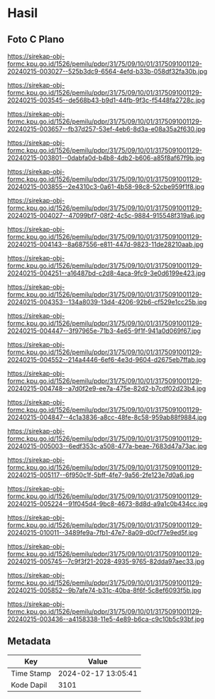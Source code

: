 # Hasil

## Foto C Plano

https://sirekap-obj-formc.kpu.go.id/1526/pemilu/pdpr/31/75/09/10/01/3175091001129-20240215-003027--525b3dc9-6564-4efd-b33b-058df32fa30b.jpg

https://sirekap-obj-formc.kpu.go.id/1526/pemilu/pdpr/31/75/09/10/01/3175091001129-20240215-003545--de568b43-b9d1-44fb-9f3c-f5448fa2728c.jpg

https://sirekap-obj-formc.kpu.go.id/1526/pemilu/pdpr/31/75/09/10/01/3175091001129-20240215-003657--fb37d257-53ef-4eb6-8d3a-e08a35a2f630.jpg

https://sirekap-obj-formc.kpu.go.id/1526/pemilu/pdpr/31/75/09/10/01/3175091001129-20240215-003801--0dabfa0d-b4b8-4db2-b606-a85f8af67f9b.jpg

https://sirekap-obj-formc.kpu.go.id/1526/pemilu/pdpr/31/75/09/10/01/3175091001129-20240215-003855--2e4310c3-0a61-4b58-98c8-52cbe959f1f8.jpg

https://sirekap-obj-formc.kpu.go.id/1526/pemilu/pdpr/31/75/09/10/01/3175091001129-20240215-004027--47099bf7-08f2-4c5c-9884-915548f319a6.jpg

https://sirekap-obj-formc.kpu.go.id/1526/pemilu/pdpr/31/75/09/10/01/3175091001129-20240215-004143--8a687556-e811-447d-9823-11de28210aab.jpg

https://sirekap-obj-formc.kpu.go.id/1526/pemilu/pdpr/31/75/09/10/01/3175091001129-20240215-004251--a16487bd-c2d8-4aca-9fc9-3e0d6199e423.jpg

https://sirekap-obj-formc.kpu.go.id/1526/pemilu/pdpr/31/75/09/10/01/3175091001129-20240215-004353--134a8039-13d4-4206-92b6-cf529e1cc25b.jpg

https://sirekap-obj-formc.kpu.go.id/1526/pemilu/pdpr/31/75/09/10/01/3175091001129-20240215-004447--3f97965e-71b3-4e65-9f1f-941a0d069f67.jpg

https://sirekap-obj-formc.kpu.go.id/1526/pemilu/pdpr/31/75/09/10/01/3175091001129-20240215-004552--214a4446-6ef6-4e3d-9604-d2675eb7ffab.jpg

https://sirekap-obj-formc.kpu.go.id/1526/pemilu/pdpr/31/75/09/10/01/3175091001129-20240215-004748--a7d0f2e9-ee7a-475e-82d2-b7cdf02d23b4.jpg

https://sirekap-obj-formc.kpu.go.id/1526/pemilu/pdpr/31/75/09/10/01/3175091001129-20240215-004847--4c1a3836-a8cc-48fe-8c58-959ab88f9884.jpg

https://sirekap-obj-formc.kpu.go.id/1526/pemilu/pdpr/31/75/09/10/01/3175091001129-20240215-005003--6edf353c-a508-477a-beae-7683d47a73ac.jpg

https://sirekap-obj-formc.kpu.go.id/1526/pemilu/pdpr/31/75/09/10/01/3175091001129-20240215-005117--6f950c1f-5bff-4fe7-9a56-2fe123e7d0a6.jpg

https://sirekap-obj-formc.kpu.go.id/1526/pemilu/pdpr/31/75/09/10/01/3175091001129-20240215-005224--91f045d4-9bc8-4673-8d8d-a9a1c0b434cc.jpg

https://sirekap-obj-formc.kpu.go.id/1526/pemilu/pdpr/31/75/09/10/01/3175091001129-20240215-010011--3489fe9a-7fb1-47e7-8a09-d0cf77e9ed5f.jpg

https://sirekap-obj-formc.kpu.go.id/1526/pemilu/pdpr/31/75/09/10/01/3175091001129-20240215-005745--7c9f3f21-2028-4935-9765-82dda97aec33.jpg

https://sirekap-obj-formc.kpu.go.id/1526/pemilu/pdpr/31/75/09/10/01/3175091001129-20240215-005852--9b7afe74-b31c-40ba-8f6f-5c8ef6093f5b.jpg

https://sirekap-obj-formc.kpu.go.id/1526/pemilu/pdpr/31/75/09/10/01/3175091001129-20240215-003436--a4158338-11e5-4e89-b6ca-c9c10b5c93bf.jpg


## Metadata

| Key        | Value               |
| ---------- | ------------------- |
| Time Stamp | 2024-02-17 13:05:41 |
| Kode Dapil | 3101                |



